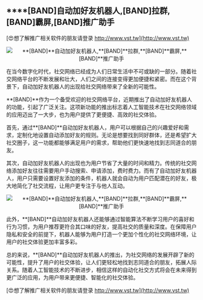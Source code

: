 ## ****[BAND]**自动加好友机器人,**[BAND]**拉群,**[BAND]**霸屏,**[BAND]**推广助手**

[😍想了解推广相关软件的朋友请登录 http://www.vst.tw](http://www.vst.tw)

 <center><img src="https://vst.tw/MP4/tuiguang/png/3.png" alt="**[BAND]**自动加好友机器人,**[BAND]**拉群,**[BAND]**霸屏,**[BAND]**推广助手"></center>

在当今数字化时代，社交网络已经成为人们日常生活中不可或缺的一部分。随着社交网络平台的不断发展和壮大，人们之间的连接变得更加便捷和紧密。而在这个背景下，自动加好友机器人的出现给社交网络带来了全新的可能性。

**[BAND]**作为一个备受欢迎的社交网络平台，近期推出了自动加好友机器人的功能，引起了广泛关注。这项新功能的推出标志着人工智能技术在社交网络领域的应用迈出了一大步，也为用户提供了更便捷、高效的社交体验。

首先，通过**[BAND]**自动加好友机器人，用户可以根据自己的兴趣爱好和需求，定制化地设置自动添加好友的规则。无论是想要找到同好群体，还是希望扩大社交圈子，这一功能都能够满足用户的需求，帮助他们更快速地找到志同道合的朋友。

其次，自动加好友机器人的出现也为用户节省了大量的时间和精力。传统的社交网络添加好友往往需要用户手动搜索、申请添加，费时费力。而有了自动加好友机器人，用户只需要设置好友添加的条件，机器人就会自动为用户匹配潜在的好友，极大地简化了社交流程，让用户更专注于与他人互动。

 <center><img src="https://vst.tw/MP4/tuiguang/png/3.png" alt="**[BAND]**自动加好友机器人,**[BAND]**拉群,**[BAND]**霸屏,**[BAND]**推广助手"></center>

此外，**[BAND]**自动加好友机器人还能够通过智能算法不断学习用户的喜好和行为习惯，为用户推荐更符合其口味的好友，提高社交的质量和深度。在保障用户隐私和安全的前提下，机器人能够为用户打造一个更加个性化的社交网络环境，让用户的社交体验更加丰富多彩。

总的来说，**[BAND]**自动加好友机器人的推出，为社交网络的发展开辟了新的可能性，提升了用户的社交体验，让人们更轻松地找到志同道合的朋友，拓展人际关系。随着人工智能技术的不断进步，相信这样的自动化社交方式将会在未来得到更广泛的应用，为用户带来更便捷、智能化的社交体验。

[😍想了解推广相关软件的朋友请登录 http://www.vst.tw](http://www.vst.tw)



